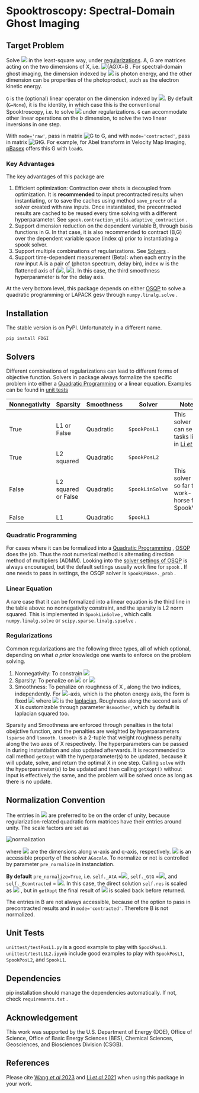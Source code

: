 # Spooktroscopy: Spectral-Domain Ghost Imaging

## Target Problem
Solve <img src="https://render.githubusercontent.com/render/math?math=(A \otimes G)X = B"> in the least-square way, under [regularizations](#Regularizations). A, G are matrices acting on the two dimensions of X, i.e. 
![(AG)X=B](https://latex.codecogs.com/svg.latex?\normalsize&space;\sum_{w,b}A_{iw}G_{bq}X_{wb}=B_{iq}) .
For spectral-domain ghost imaging, the dimension indexed by <img src="https://render.githubusercontent.com/render/math?math=w"> is photon energy, and the other dimension can be properties of the photoproduct, such as the electron kinetic energy.

`G` is the (optional) linear operator on the dimension indexed by <img src="https://render.githubusercontent.com/render/math?math=b">. By default (`G=None`), it is the identity, in which case this is the conventional Spooktroscopy, i.e. to solve <img src="https://render.githubusercontent.com/render/math?math=AX=B"> under regularizations. 
`G` can accommodate other linear operations on the $b$ dimension, to solve the two linear inversions in one step. 

With `mode='raw'`, pass in matrix ![G](https://latex.codecogs.com/svg.latex?G_{bq}) to G, and with `mode='contracted'`, pass in matrix ![GtG](https://latex.codecogs.com/svg.latex?\sum_qG_{bq}G_{b'q}). For example, for Abel transform in Velocity Map Imaging, [pBasex](https://github.com/e-champenois/CPBASEX) offers this G with `loadG`.

### Key Advantages
The key advantages of this package are
1. Efficient optimization: Contraction over shots is decoupled from optimization. It is **recommended** to input precontracted results when instantiating, or to save the caches using method `save_prectr` of a solver created with raw inputs. Once instantiated, the precontracted results are cached to be reused every time solving with a different hyperparameter. See `spook.contraction_utils.adaptive_contraction` .
2. Support dimension reduction on the dependent variable B, through basis functions in G. In that case, it is also recommended to contract (B,G) over the dependent variable space (index q) prior to instantiating a spook solver.
3. Support multiple combinations of regularizations. See [Solvers](#Solvers) .
4. Support time-dependent measurement (Beta): when each entry in the raw input A is a pair of (photon spectrum, delay bin), index w is the flattened axis of (<img src="https://render.githubusercontent.com/render/math?math=\omega">, <img src="https://render.githubusercontent.com/render/math?math=\tau">). In this case, the third smoothness hyperparameter is for the delay axis.

At the very bottom level, this package depends on either [OSQP](https://osqp.org) to solve a quadratic programming or LAPACK gesv through `numpy.linalg.solve` . 

## Installation
The stable version is on PyPI. Unfortunately in a different name.

    pip install FDGI

## Solvers

Different combinations of regularizations can lead to different forms of objective function. Solvers in package always formalize the specific problem into either a [Quadratic Programming](https://en.wikipedia.org/wiki/Quadratic_programming) or a linear equation. Examples can be found in [unit tests](#UnitTests) 

| Nonnegativity | Sparsity            | Smoothness | Solver              | Notes                                                        |
| ------------- | ------------------- | ---------- | ------------------- | ------------------------------------------------------------ |
| True          | L1 or False         | Quadratic  | `SpookPosL1`        | This solver can serve tasks like in [Li _et al_](https://iopscience.iop.org/article/10.1088/1361-6455/abcdf1) |
| True          | L2 squared          | Quadratic  | `SpookPosL2` |                                                              |
| False         | L2 squared or False | Quadratic  | `SpookLinSolve`     | This solver is so far the work-horse for SpookVMI            |
| False         | L1                  | Quadratic  | `SpookL1` |                                                              |


### Quadratic Programming

For cases where it can be formalized into a [Quadratic Programming](https://en.wikipedia.org/wiki/Quadratic_programming) , [OSQP](https://osqp.org) does the job. Thus the root numerical method is alternating direction method of multipliers (ADMM). Looking into the [solver settings of OSQP](https://osqp.org/docs/interfaces/solver_settings.html) is always encouraged, but the default settings usually work fine for `spook` . If one needs to pass in settings, the OSQP solver is `SpookQPBase._prob` .

### Linear Equation

A rare case that it can be formalized into a linear equation is the third line in the table above: no nonnegativity constraint, and the sparsity is L2 norm squared. This is implemented in `SpookLinSolve` , which calls `numpy.linalg.solve` or `scipy.sparse.linalg.spsolve` .

### Regularizations
Common regularizations are the following three types, all of which optional, depending on what _a prior_ knowledge one wants to enforce on the problem solving.

1. Nonnegativity: To constrain <img src="https://render.githubusercontent.com/render/math?math=X\succeq 0">
2. Sparsity: To penalize on <img src="https://render.githubusercontent.com/render/math?math=\|X\|_1"> or <img src="https://render.githubusercontent.com/render/math?math=\|X\|_2^2">
3. Smoothness: To penalize on roughness of X , along the two indices, independently. For <img src="https://render.githubusercontent.com/render/math?math=\omega">-axis, which is the photon energy axis, the form is fixed <img src="https://render.githubusercontent.com/render/math?math=\|(L_{N_w}\otimes I)X\|_2^2"> where <img src="https://render.githubusercontent.com/render/math?math=L_{N_w}"> is the [laplacian](https://en.wikipedia.org/wiki/Laplace_operator). Roughness along the second axis of X is customizable through parameter `Bsmoother`, which by default is laplacian squared too.

Sparsity and Smoothness are enforced through penalties in the total obejctive function, and the penalties are weighted by hyperparameters `lsparse` and `lsmooth`. `lsmooth` is a 2-tuple that weight roughness penalty along the two axes of X respectively. The hyperparameters can be passed in during instantiation and also updated afterwards. It is recommended to call method `getXopt` with the hyperparameter(s) to be updated, because it will update, solve, and return the optimal X in one step. Calling `solve` with  the hyperparameter(s) to be updated and then calling `getXopt()` without input is effectively the same, and the problem will be solved once as long as there is no update.

## Normalization Convention

The entries in <img src="https://render.githubusercontent.com/render/math?math=A^TA, G^TG"> are preferred to be on the order of unity, because regularization-related quadratic form matrices have their entries around unity. The scale factors are set as

![normalization](https://latex.codecogs.com/svg.latex?&space;s_a=\sqrt{\frac{1}{N_w}\mathrm{tr}(A^TA)},s_g=\sqrt{\frac{1}{N_q}\mathrm{tr}(G^TG)})

where <img src="https://render.githubusercontent.com/render/math?math=N_w, N_q"> are the dimensions along w-axis and q-axis, respectively. <img src="https://render.githubusercontent.com/render/math?math=s_as_g"> is an accessible property of the solver `AGscale`. To normalize or not is controlled by parameter `pre_normalize` in instanciation. 

**By default** `pre_normalize=True`, i.e. `self._AtA` =<img src="https://render.githubusercontent.com/render/math?math=A^TA/s_a^2">, `self._GtG` =<img src="https://render.githubusercontent.com/render/math?math=G^TG/s_g^2">, and `self._Bcontracted` = <img src="https://render.githubusercontent.com/render/math?math=(A^T \otimes G^T)B/(s_as_g)">. In this case, the direct solution `self.res` is scaled as <img src="https://render.githubusercontent.com/render/math?math=s_as_g X_\mathrm{opt}"> , but in `getXopt` the final result of <img src="https://render.githubusercontent.com/render/math?math=X_\mathrm{opt}"> is scaled back before returned.

The entries in B are not always accessible, because of the option to pass in precontracted results and in `mode='contracted'`. Therefore B is not normalized. 


## Unit Tests

`unittest/testPosL1.py` is a good example to play with `SpookPosL1`.
`unittest/testL1L2.ipynb` include good examples to play with `SpookPosL1`, `SpookPosL2`, and `SpookL1`.


## Dependencies

pip installation should manage the dependencies automatically. If not, check `requirements.txt` . 

## Acknowledgement
This work was supported by the U.S. Department of Energy (DOE), Office of Science, Office of Basic Energy Sciences (BES), Chemical Sciences, Geosciences, and Biosciences Division (CSGB).

## References
Please cite [Wang _et al_ 2023](https://iopscience.iop.org/article/10.1088/1367-2630/acc201) and [Li _et al_ 2021](https://iopscience.iop.org/article/10.1088/1361-6455/abcdf1) when using this package in your work.
